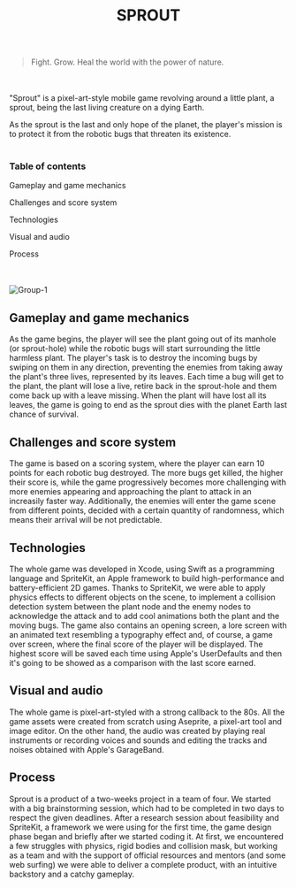 
<h1>
  <p align="center">
    SPROUT
  </p>
</h1>
</br>

> Fight. Grow. Heal the world with the power of nature. 

</br></br>
"Sprout" is a pixel-art-style mobile game revolving around a little plant, a sprout, being the last living creature on a dying Earth. 

As the sprout is the last and only hope of the planet, the player's mission is to protect it from the robotic bugs that threaten its existence.
</br></br>

<h3>Table of contents</h3>
 
Gameplay and game mechanics

Challenges and score system

Technologies

Visual and audio

Process
  
<br/><br/>
![Group-1](https://user-images.githubusercontent.com/113616815/216680862-2ce8eef5-4923-4d78-9cee-17a5d8c5b758.png)

  <h2>Gameplay and game mechanics</h2>

As the game begins, the player will see the plant going out of its manhole (or sprout-hole) while the robotic bugs will start surrounding the little harmless plant. 
The player's task is to destroy the incoming bugs by swiping on them in any direction, preventing the enemies from taking away the plant's three lives, represented by its leaves. Each time a bug will get to the plant, the plant will lose a live, retire back in the sprout-hole and them come back up with a leave missing. 
When the plant will have lost all its leaves, the game is going to end as the sprout dies with the planet Earth last chance of survival. 

  <h2>Challenges and score system</h2>

The game is based on a scoring system, where the player can earn 10 points for each robotic bug destroyed. The more bugs get killed, the higher their score is, while the game progressively becomes more challenging with more enemies appearing and approaching the plant to attack in an increasily faster way. Additionally, the enemies will enter the game scene from different points, decided with a certain quantity of randomness, which means their arrival will be not predictable. 

  <h2>Technologies</h2>

The whole game was developed in Xcode, using Swift as a programming language and SpriteKit, an Apple framework to build high-performance and battery-efficient 2D games. 
Thanks to SpriteKit, we were able to apply physics effects to different objects on the scene, to implement a collision detection system between the plant node and the enemy nodes to acknowledge the attack and to add cool animations both the plant and the moving bugs. 
The game also contains an opening screen, a lore screen with an animated text resembling a typography effect and, of course, a game over screen, where the final score of the player will be displayed. 
The highest score will be saved each time using Apple's UserDefaults and then it's going to be showed as a comparison with the last score earned. 

  <h2>Visual and audio</h2>

The whole game is pixel-art-styled with a strong callback to the 80s. 
All the game assets were created from scratch using Aseprite, a pixel-art tool and image editor. 
On the other hand, the audio was created by playing real instruments or recording voices and sounds and editing the tracks and noises obtained with Apple's GarageBand. 

  <h2>Process</h2>

Sprout is a product of a two-weeks project in a team of four. 
We started with a big brainstorming session, which had to be completed in two days to respect the given deadlines. After a research session about feasibility and SpriteKit, a framework we were using for the first time, the game design phase began and briefly after we started coding it. 
At first, we encountered a few struggles with physics, rigid bodies and collision mask, but working as a team and with the support of official resources and mentors (and some web surfing) we were able to deliver a complete product, with an intuitive backstory and a catchy gameplay. 


